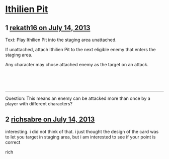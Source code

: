 # [Ithilien Pit](https://community.fantasyflightgames.com/topic/86318-ithilien-pit/)

## 1 [rekath16 on July 14, 2013](https://community.fantasyflightgames.com/topic/86318-ithilien-pit/?do=findComment&comment=813797)

Text: Play Ithilien Pit into the staging area unattached.

If unattached, attach Ithilien Pit to the next eligible enemy that enters the staging area.

Any character may chose attached enemy as the target on an attack.

 

 

------

Question: This means an enemy can be attacked more than once by a player with different characters?

## 2 [richsabre on July 14, 2013](https://community.fantasyflightgames.com/topic/86318-ithilien-pit/?do=findComment&comment=813824)

interesting. i did not think of that. i just thought the design of the card was to let you target in staging area, but i am interested to see if your point is correct

rich

